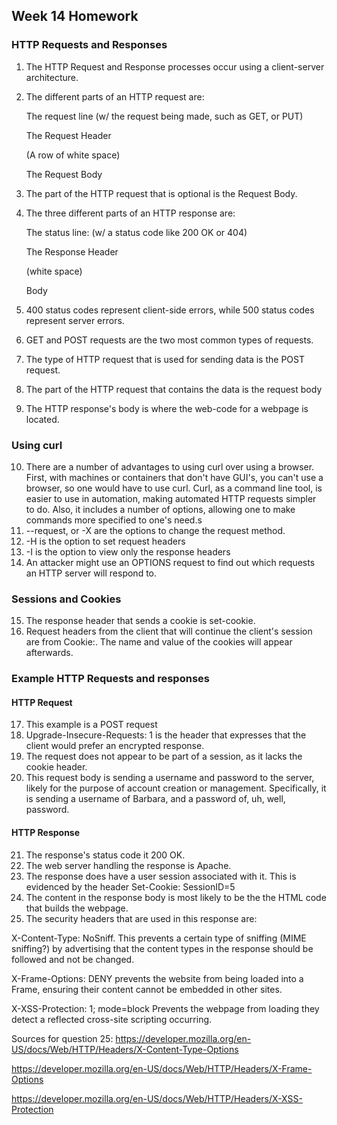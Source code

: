 ## Week 14 Homework

### HTTP Requests and Responses

1) The HTTP Request and Response processes occur using a client-server architecture.
2) The different parts of an HTTP request are:

    The request line (w/ the request being made, such as GET, or PUT)

    The Request Header

    (A row of white space)

    The Request Body

3) The part of the HTTP request that is optional is the Request Body.
4) The three different parts of an HTTP response are:

    The status line: (w/ a status code like 200 OK or 404)
    
    The Response Header
    
    (white space)
    
    Body
    
5) 400 status codes represent client-side errors, while 500 status codes represent server errors.
6) GET and POST requests are the two most common types of requests.
7) The type of HTTP request that is used for sending data is the POST request.
8) The part of the HTTP request that contains the data is the request body
9) The HTTP response's body is where the web-code for a webpage is located.

### Using curl

10) There are a number of advantages to using curl over using a browser. First, with machines or containers that don't have GUI's, you can't use a browser, so one would have to use curl. Curl, as a command line tool, is easier to use in automation, making automated HTTP requests simpler to do. Also, it includes a number of options, allowing one to make commands more specified to one's need.s
11) --request, or -X are the options to change the request method.
12) -H is the option to set request headers
13) -I is the option to view only the response headers
14) An attacker might use an OPTIONS request to find out which requests an HTTP server will respond to.

### Sessions and Cookies

15) The response header that sends a cookie is set-cookie.
16) Request headers from the client that will continue the client's session are from Cookie:. The name and value of the cookies will appear afterwards.

### Example HTTP Requests and responses

#### HTTP Request
17) This example is a POST request
18) Upgrade-Insecure-Requests: 1 is the header that expresses that the client would prefer an encrypted response.
19) The request does not appear to be part of a session, as it lacks the cookie header.
20) This request body is sending a username and password to the server, likely for the purpose of account creation or management. Specifically, it is sending a username of Barbara, and a password of, uh, well, password.

#### HTTP Response
21) The response's status code it 200 OK.
22) The web server handling the response is Apache.
23) The response does have a user session associated with it. This is evidenced by the header Set-Cookie: SessionID=5
24) The content in the response body is most likely to be the the HTML code that builds the webpage.
25) The security headers that are used in this response are:

X-Content-Type: NoSniff. This prevents a certain type of sniffing (MIME sniffing?) by advertising that the content types in the response should be followed and not be changed.

X-Frame-Options: DENY prevents the website from being loaded into a Frame, ensuring their content cannot be embedded in other sites.

X-XSS-Protection: 1; mode=block Prevents the webpage from loading they detect a reflected cross-site scripting occurring. 


Sources for question 25: https://developer.mozilla.org/en-US/docs/Web/HTTP/Headers/X-Content-Type-Options 

https://developer.mozilla.org/en-US/docs/Web/HTTP/Headers/X-Frame-Options 

https://developer.mozilla.org/en-US/docs/Web/HTTP/Headers/X-XSS-Protection


